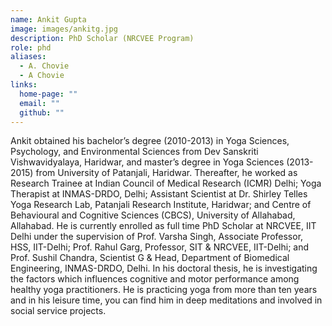 ```yaml
---
name: Ankit Gupta
image: images/ankitg.jpg
description: PhD Scholar (NRCVEE Program)
role: phd
aliases:
  - A. Chovie
  - A Chovie
links:
  home-page: ""
  email: ""
  github: ""
---
```


Ankit obtained his bachelor’s degree (2010-2013) in Yoga Sciences, Psychology, and Environmental Sciences from Dev Sanskriti Vishwavidyalaya, Haridwar, and master’s degree in Yoga Sciences (2013-2015) from University of Patanjali, Haridwar. Thereafter, he worked as Research Trainee at Indian Council of Medical Research (ICMR) Delhi; Yoga Therapist at INMAS-DRDO, Delhi; Assistant Scientist at Dr. Shirley Telles  Yoga Research Lab, Patanjali Research Institute, Haridwar; and Centre of Behavioural and Cognitive Sciences (CBCS), University of Allahabad, Allahabad. He is currently enrolled as full time PhD Scholar at NRCVEE, IIT Delhi under the supervision of Prof. Varsha Singh, Associate Professor, HSS, IIT-Delhi; Prof. Rahul Garg, Professor, SIT & NRCVEE, IIT-Delhi; and Prof. Sushil Chandra, Scientist G & Head, Department of Biomedical Engineering, INMAS-DRDO, Delhi. In his doctoral thesis, he is investigating the factors which influences cognitive and motor performance among healthy yoga practitioners. He is practicing yoga from more than ten years and in his leisure time, you can find him in deep meditations and involved in social service projects. 
